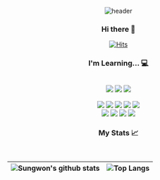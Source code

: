 <div align=center>

![header](https://capsule-render.vercel.app/api?type=waving&color=gradient&height=300&section=header&text=sungwon&fontAlignY=40&fontSize=100&descAlignY=65&animation=twinkling)
<br />

### Hi there 👋
[![Hits](https://hits.seeyoufarm.com/api/count/incr/badge.svg?url=https%3A%2F%2Fgithub.com%2Fsungwon-097)](https://hits.seeyoufarm.com)
<br />


### I'm Learning... 💻

<br />
<img src="https://img.shields.io/badge/java-007396?style=for-the-badge&logo=java&logoColor=white">
<img src="https://img.shields.io/badge/spring-6DB33F?style=for-the-badge&logo=spring&logoColor=white"> 
<img src="https://img.shields.io/badge/Android-3DDC84?style=for-the-badge&logo=Android&logoColor=white"/>
<br /><br />
	
<img src="https://img.shields.io/badge/c++-00599C?style=for-the-badge&logo=c%2B%2B&logoColor=white">
<img src="https://img.shields.io/badge/python-3776AB?style=for-the-badge&logo=python&logoColor=white"> 
<img src="https://img.shields.io/badge/html5-E34F26?style=for-the-badge&logo=html5&logoColor=white"> 
<img src="https://img.shields.io/badge/css-1572B6?style=for-the-badge&logo=css3&logoColor=white"> 
<img src="https://img.shields.io/badge/javascript-F7DF1E?style=for-the-badge&logo=javascript&logoColor=black"> 
<br />
	

<img src="https://img.shields.io/badge/express-000000?style=for-the-badge&logo=express&logoColor=white">
<img src="https://img.shields.io/badge/react-61DAFB?style=for-the-badge&logo=react&logoColor=black"> 

<img src="https://img.shields.io/badge/linux-FCC624?style=for-the-badge&logo=linux&logoColor=black"> 
<img src="https://img.shields.io/badge/git-F05032?style=for-the-badge&logo=git&logoColor=white">
<br />

### My Stats 📈
<br />

|![Sungwon's github stats](https://github-readme-stats.vercel.app/api?username=sungwon-097&show_icons=true&theme=dark&height=200)|![Top Langs](https://github-readme-stats.vercel.app/api/top-langs/?username=sungwon-097&layout=compact&theme=dark&height=150)|
|-|-|
	
</div>
